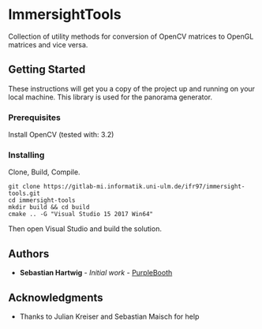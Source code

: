 # ImmersightTools

Collection of utility methods for conversion of OpenCV matrices to OpenGL matrices and vice versa.

## Getting Started

These instructions will get you a copy of the project up and running on your local machine. This library is used for the panorama generator.

### Prerequisites

Install OpenCV (tested with: 3.2)

### Installing

Clone, Build, Compile.

```
git clone https://gitlab-mi.informatik.uni-ulm.de/ifr97/immersight-tools.git
cd immersight-tools
mkdir build && cd build
cmake .. -G "Visual Studio 15 2017 Win64"
```

Then open Visual Studio and build the solution.

## Authors

* **Sebastian Hartwig** - *Initial work* - [PurpleBooth](https://github.com/PurpleBooth)

## Acknowledgments

* Thanks to Julian Kreiser and Sebastian Maisch for help
